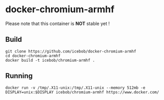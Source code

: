 # docker-chromium-armhf
Please note that this container is **NOT** stable yet !

## Build

```
git clone https://github.com/icebob/docker-chromium-armhf
cd docker-chromium-armhf
docker build -t icebob/chromium-armhf .
```

## Running

```
docker run -v /tmp/.X11-unix:/tmp/.X11-unix --memory 512mb -e DISPLAY=unix:$DISPLAY icebob/chromium-armhf https://www.docker.com/
```
